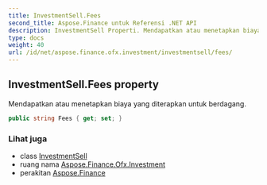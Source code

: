 ```yaml
---
title: InvestmentSell.Fees
second_title: Aspose.Finance untuk Referensi .NET API
description: InvestmentSell Properti. Mendapatkan atau menetapkan biaya yang diterapkan untuk berdagang.
type: docs
weight: 40
url: /id/net/aspose.finance.ofx.investment/investmentsell/fees/
---
```

## InvestmentSell.Fees property

Mendapatkan atau menetapkan biaya yang diterapkan untuk berdagang.

```csharp
public string Fees { get; set; }
```

### Lihat juga

* class [InvestmentSell](../)
* ruang nama [Aspose.Finance.Ofx.Investment](../../investmentsell/)
* perakitan [Aspose.Finance](../../../)


